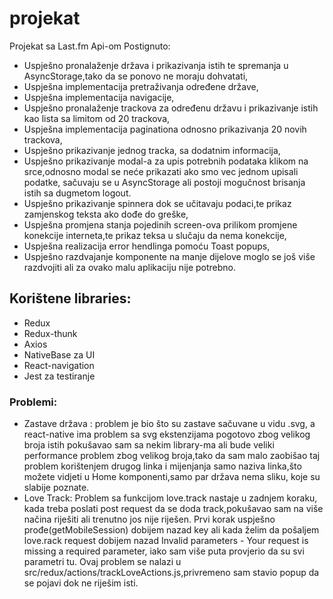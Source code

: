 # projekat
Projekat sa Last.fm Api-om
Postignuto:
- Uspješno pronalaženje država i prikazivanja istih te spremanja u AsyncStorage,tako da se ponovo ne moraju dohvatati,
- Uspješna implementacija pretraživanja određene države,
- Uspješna implementacija navigacije,
- Uspješno pronalaženje trackova za određenu državu i prikazivanje istih kao lista sa limitom od 20 trackova,
- Uspješna implementacija paginationa odnosno prikazivanja 20 novih trackova,
- Uspješno prikazivanje jednog tracka, sa dodatnim informacija,
- Uspješno prikazivanje modal-a za upis potrebnih podataka klikom na srce,odnosno modal se neće prikazati ako smo vec jednom upisali podatke, sačuvaju se u AsyncStorage ali postoji mogučnost brisanja istih sa dugmetom  logout.
- Uspješno prikazivanje spinnera dok se učitavaju podaci,te prikaz zamjenskog teksta ako dođe do greške,
- Uspješna promjena stanja pojedinih screen-ova prilikom promjene konekcije interneta,te prikaz teksa u slučaju da nema konekcije,
- Uspješna realizacija error hendlinga pomoću Toast popups,
- Uspješno razdvajanje komponente na manje dijelove moglo se još više razdvojiti ali za ovako malu aplikaciju nije potrebno.

## Korištene libraries:
- Redux
- Redux-thunk
- Axios
- NativeBase za UI
- React-navigation
- Jest za testiranje
### Problemi:
- Zastave država : problem je bio što su zastave sačuvane u vidu .svg, a react-native ima problem sa svg ekstenzijama pogotovo zbog velikog broja istih pokušavao sam sa nekim library-ma ali bude veliki performance problem zbog velikog broja,tako da sam malo zaobišao taj problem korištenjem drugog linka i mijenjanja samo naziva linka,što možete vidjeti u Home komponenti,samo par država nema sliku, koje su slabije poznate.
- Love Track: Problem sa funkcijom love.track nastaje u zadnjem koraku, kada treba poslati post request da se doda track,pokušavao sam na više načina riješiti ali trenutno jos nije riješen. Prvi korak uspješno prođe(getMobileSession) dobijem nazad key ali kada želim da pošaljem love.rack request dobijem nazad Invalid parameters - Your request is missing a required parameter, iako sam više puta provjerio da su svi parametri tu. Ovaj problem se nalazi u src/redux/actions/trackLoveActions.js,privremeno sam stavio popup da se pojavi dok ne riješim isti.
